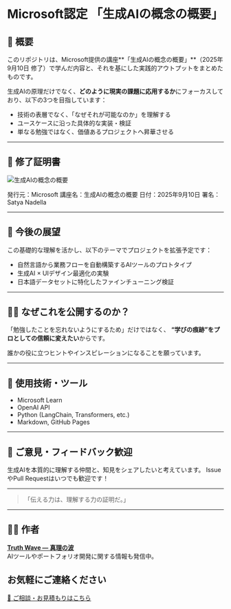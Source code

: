 # Microsoft認定 「生成AIの概念の概要」

## 🧠 概要

このリポジトリは、Microsoft提供の講座\*\*「生成AIの概念の概要」\*\*（2025年9月10日 修了）で学んだ内容と、それを基にした実践的アウトプットをまとめたものです。

生成AIの原理だけでなく、**どのように現実の課題に応用するか**にフォーカスしており、以下の3つを目指しています：

* 技術の表層でなく、「なぜそれが可能なのか」を理解する
* ユースケースに沿った具体的な実装・検証
* 単なる勉強ではなく、価値あるプロジェクトへ昇華させる

---

## 📜 修了証明書
![生成AIの概念の概要](https://github.com/user-attachments/assets/00e9197d-db8b-4bb1-ba12-ea03acadc091)



発行元：Microsoft
講座名：生成AIの概念の概要
日付：2025年9月10日
署名：Satya Nadella

---

## 🚀 今後の展望

この基礎的な理解を活かし、以下のテーマでプロジェクトを拡張予定です：

* 自然言語から業務フローを自動構築するAIツールのプロトタイプ
* 生成AI × UIデザイン最適化の実験
* 日本語データセットに特化したファインチューニング検証

---

## 🙋‍♂️ なぜこれを公開するのか？

「勉強したことを忘れないようにするため」だけではなく、
**“学びの痕跡”をプロとしての信頼に変えたい**からです。

誰かの役に立つヒントやインスピレーションになることを願っています。

---

## 📎 使用技術・ツール

* Microsoft Learn
* OpenAI API
* Python (LangChain, Transformers, etc.)
* Markdown, GitHub Pages

---

## 💬 ご意見・フィードバック歓迎

生成AIを本質的に理解する仲間と、知見をシェアしたいと考えています。
IssueやPull Requestはいつでも歓迎です！

---

> 「伝える力は、理解する力の証明だ。」

---

## 🧑‍💻 作者

**[Truth Wave ― 真理の波](https://github.com/truthwave)**  
AIツールやポートフォリオ開発に関する情報も発信中。

## お気軽にご連絡ください
[📩 ご相談・お見積もりはこちら](mailto:realmadrid71214591@gmail.com)
